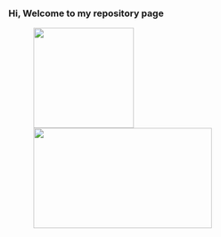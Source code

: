 ### Hi, Welcome to my repository page


<div style="margin-left:45px;">
<a href="https://github.com/seu-usuário-aqui">
<img height="180em" src="https://github-readme-stats.vercel.app/api?username=kayua&show_icons=true&theme=default&include_all_commits=true&count_private=true"/>
<img height="180em" width="320em"src="https://github-readme-stats.vercel.app/api/top-langs/?username=kayua&layout=compact&langs_count=10&theme=default"/>
</div>
